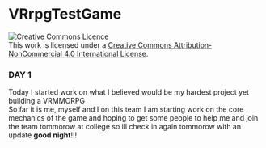 # VRrpgTestGame
<a rel="license" href="http://creativecommons.org/licenses/by-nc/4.0/"><img alt="Creative Commons Licence" style="border-width:0" src="https://i.creativecommons.org/l/by-nc/4.0/88x31.png" /></a><br />This work is licensed under a <a rel="license" href="http://creativecommons.org/licenses/by-nc/4.0/">Creative Commons Attribution-NonCommercial 4.0 International License</a>.

<!DOCTYPE html>
<html>
  <body>
    <h3>
    DAY 1
    </h3>
    <p>
    Today I started work on what I believed would be my hardest project yet building a VRMMORPG<br>
    So far it is me, myself and I on this team I am starting work on the core mechanics of the game and hoping to get some people to help me and join the team tommorow at college so ill check in again tommorow with an update <b>good night</b>!!!
    </p>
  </body>
</html>
